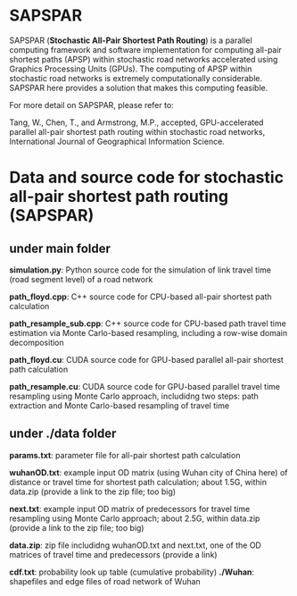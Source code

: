 # SAPSPAR
SAPSPAR (**Stochastic All-Pair Shortest Path Routing**) is a parallel computing framework and software implementation for computing all-pair shortest paths (APSP) within stochastic road networks accelerated using Graphics Processing Units (GPUs). The computing of APSP within stochastic road networks is extremely computationally considerable. SAPSPAR here provides a solution that makes this computing feasible. 

For more detail on SAPSPAR, please refer to: 

Tang, W., Chen, T., and Armstrong, M.P., accepted, GPU-accelerated parallel all-pair shortest path routing within stochastic road networks, International Journal of Geographical Information Science.

# Data and source code for stochastic all-pair shortest path routing (SAPSPAR) 

## under main folder

**simulation.py**:			Python source code for the simulation of link travel time (road segment level) of a road network

**path_floyd.cpp**: 		C++ source code for CPU-based all-pair shortest path calculation

**path_resample_sub.cpp**: C++ source code for CPU-based path travel time estimation via Monte Carlo-based resampling, including a row-wise domain decomposition

**path_floyd.cu**: 		CUDA source code for GPU-based parallel all-pair shortest path calculation

**path_resample.cu**: 		CUDA source code for GPU-based parallel travel time resampling using Monte Carlo approach, includidng two steps: path extraction and Monte Carlo-based resampling of travel time 

## under ./data folder

**params.txt**: 	parameter file for all-pair shortest path calculation

**wuhanOD.txt**: 	example input OD matrix (using Wuhan city of China here) of distance or travel time for shortest path calculation; about 1.5G, within data.zip (provide a link to the zip file; too big)

**next.txt**: 		example input OD matrix of predecessors for travel time resampling using Monte Carlo approach; about 2.5G, within data.zip (provide a link to the zip file; too big)

**data.zip**: 		zip file includidng wuhanOD.txt and next.txt, one of the OD matrices of travel time and predecessors (provide a link)

**cdf.txt**: 		probability look up table (cumulative probability)
**./Wuhan**: 		shapefiles and edge files of road network of Wuhan

